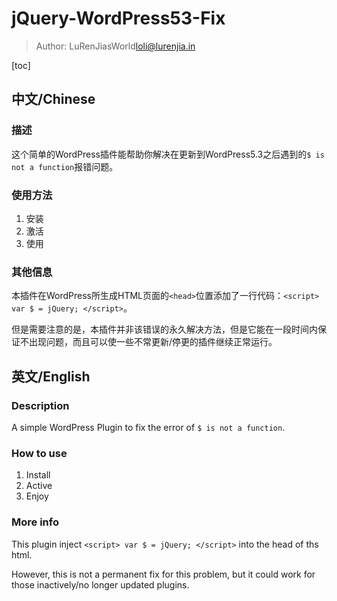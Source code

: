 # jQuery-WordPress53-Fix

> Author: LuRenJiasWorld<loli@lurenjia.in>

[toc]

## 中文/Chinese

### 描述
这个简单的WordPress插件能帮助你解决在更新到WordPress5.3之后遇到的`$ is not a function`报错问题。

### 使用方法
1. 安装
2. 激活
3. 使用

### 其他信息

本插件在WordPress所生成HTML页面的`<head>`位置添加了一行代码：`<script> var $ = jQuery; </script>`。

但是需要注意的是，本插件并非该错误的永久解决方法，但是它能在一段时间内保证不出现问题，而且可以使一些不常更新/停更的插件继续正常运行。

## 英文/English
### Description

A simple WordPress Plugin to fix the error of `$ is not a function`.

### How to use

1. Install
2. Active
3. Enjoy

### More info

This plugin inject `<script> var $ = jQuery; </script>` into the head of ths html. 

However, this is not a permanent fix for this problem, but it could work for those inactively/no longer updated plugins.
